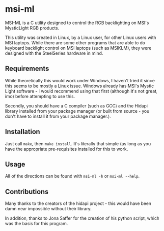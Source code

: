 # msi-ml
MSI-ML is a C utility designed to control the RGB backlighting on MSI's MysticLight RGB products.

This utility was created in Linux, by a Linux user, for other Linux users with MSI laptops. While there are some other programs that are able to do keyboard backlight control on MSI laptops (such as MSIKLM), they were designed with the SteelSeries hardware in mind.


## Requirements
While theoretically this would work under Windows, I haven't tried it since this seems to be mostly a Linux issue. Windows already has MSI's Mystic Light software - I would recommend using that first (although it's not great, imo) before attempting to use this.

Secondly, you should have a C compiler (such as GCC) and the Hidapi library installed from your package manager (or built from source - you don't have to install it from your package manager.). 


## Installation
Just call `make`, then `make install`. It's literally that simple (as long as you have the appropriate pre-requisites installed for this to work.


## Usage
All of the directions can be found with `msi-ml -h` or `msi-ml --help`.


## Contributions
Many thanks to the creators of the hidapi project - this would have been damn near impossible without their library.

In addition, thanks to Jona Saffer for the creation of his python script, which was the basis for this program.
